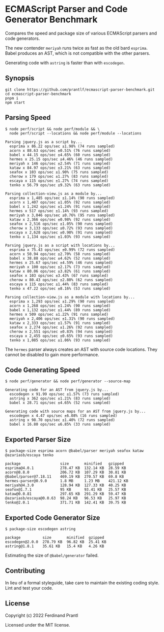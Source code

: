 # ECMAScript Parser and Code Generator Benchmark

Compares the speed and package size of various ECMAScript parsers and code generators.

The new contender `meriyah` runs twice as fast as the old bard `esprima`. Babel produces an AST, which is not compatible with the other parsers.

Generating code with `astring` is faster than with `escodegen`.

## Synopsis

    git clone https://github.com/prantlf/ecmascript-parser-benchmark.git
    cd ecmascript-parser-benchmark
    pnpm i
    npm start

## Parsing Speed

    $ node perf/script && node perf/module && \
      node perf/script --locations && node perf/module --locations

    Parsing jquery.js as a script by...
      esprima x 86.22 ops/sec ±1.98% (74 runs sampled)
      acorn x 88.63 ops/sec ±0.51% (76 runs sampled)
      babel x 44.15 ops/sec ±4.65% (60 runs sampled)
      hermes x 25.15 ops/sec ±4.46% (46 runs sampled)
      meriyah x 146 ops/sec ±2.54% (71 runs sampled)
      kataw x 84.97 ops/sec ±3.21% (63 runs sampled)
      seafox x 103 ops/sec ±1.90% (75 runs sampled)
      cherow x 179 ops/sec ±1.27% (83 runs sampled)
      escaya x 115 ops/sec ±1.27% (74 runs sampled)
      tenko x 56.79 ops/sec ±9.32% (63 runs sampled)

    Parsing collection-view.js as a module by...
      esprima x 1,485 ops/sec ±1.14% (90 runs sampled)
      acorn x 1,407 ops/sec ±1.05% (92 runs sampled)
      babel x 1,242 ops/sec ±1.24% (91 runs sampled)
      hermes x 517 ops/sec ±1.14% (93 runs sampled)
      meriyah x 3,046 ops/sec ±0.76% (95 runs sampled)
      kataw x 2,366 ops/sec ±0.98% (92 runs sampled)
      seafox x 2,516 ops/sec ±1.05% (90 runs sampled)
      cherow x 3,133 ops/sec ±0.72% (93 runs sampled)
      escaya x 2,628 ops/sec ±0.98% (91 runs sampled)
      tenko x 1,134 ops/sec ±1.03% (93 runs sampled)

    Parsing jquery.js as a script with locations by...
      esprima x 75.43 ops/sec ±0.99% (72 runs sampled)
      acorn x 50.94 ops/sec ±2.70% (58 runs sampled)
      babel x 38.88 ops/sec ±4.62% (52 runs sampled)
      hermes x 25.67 ops/sec ±4.59% (46 runs sampled)
      meriyah x 100 ops/sec ±2.17% (73 runs sampled)
      kataw x 80.06 ops/sec ±3.82% (61 runs sampled)
      seafox x 103 ops/sec ±3.43% (67 runs sampled)
      cherow x 80.43 ops/sec ±2.80% (62 runs sampled)
      escaya x 115 ops/sec ±1.44% (83 runs sampled)
      tenko x 47.22 ops/sec ±8.16% (53 runs sampled)

    Parsing collection-view.js as a module with locations by...
      esprima x 1,293 ops/sec ±1.29% (90 runs sampled)
      acorn x 1,268 ops/sec ±1.24% (90 runs sampled)
      babel x 1,132 ops/sec ±1.44% (89 runs sampled)
      hermes x 509 ops/sec ±1.22% (91 runs sampled)
      meriyah x 2,406 ops/sec ±1.31% (90 runs sampled)
      kataw x 2,333 ops/sec ±1.57% (91 runs sampled)
      seafox x 2,274 ops/sec ±1.26% (92 runs sampled)
      cherow x 2,551 ops/sec ±0.83% (94 runs sampled)
      escaya x 2,455 ops/sec ±0.65% (93 runs sampled)
      tenko x 1,085 ops/sec ±1.06% (93 runs sampled)

The `hermes` parser always creates an AST with source code locations. They cannot be disabled to gain more performance.

## Code Generating Speed

    $ node perf/generator && node perf/generator --source-map

    Generating code for an AST from jquery.js by...
      escodegen x 91.99 ops/sec ±1.57% (73 runs sampled)
      astring x 362 ops/sec ±1.21% (83 runs sampled)
      babel x 28.71 ops/sec ±4.65% (52 runs sampled)

    Generating code with source maps for an AST from jquery.js by...
      escodegen x 4.47 ops/sec ±6.08% (16 runs sampled)
      astring x 98.70 ops/sec ±1.40% (72 runs sampled)
      babel x 16.80 ops/sec ±6.85% (33 runs sampled)

## Exported Parser Size

    $ package-size esprima acorn @babel/parser meriyah seafox kataw @azariasb/escaya tenko

    package                  size       minified   gzipped
    esprima@4.0.1            278.47 KB  132.14 KB  28.59 KB
    acorn@8.8.0              206.72 KB  107.29 KB  30.81 KB
    @babel/parser@7.18.11    469.19 KB  270.57 KB  69.8 KB
    hermes-parser@0.9.0      1.8 MB     1.23 MB    421.12 KB
    meriyah@4.3.0            128.94 KB  127.33 KB  40.25 KB
    seafox@1.7.1             95 KB      93.41 KB   25.57 KB
    kataw@0.0.81             297.65 KB  291.29 KB  59.47 KB
    @azariasb/escaya@0.0.63  98.24 KB   96.53 KB   25.97 KB
    tenko@2.0.1              371.71 KB  142.41 KB  39.75 KB

## Exported Code Generator Size

    $ package-size escodegen astring

    package          size       minified  gzipped
    escodegen@2.0.0  278.79 KB  96.82 KB  25.41 KB
    astring@1.8.1    35.61 KB   15.4 KB   4.26 KB

Estimating the size of `@babel/generator` failed.

## Contributing

In lieu of a formal styleguide, take care to maintain the existing coding style. Lint and test your code.

## License

Copyright (c) 2022 Ferdinand Prantl

Licensed under the MIT license.
